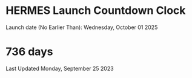 # HERMES Launch Countdown Clock

Launch date (No Earlier Than): Wednesday, October 01 2025
# 736 days

Last Updated Monday, September 25 2023